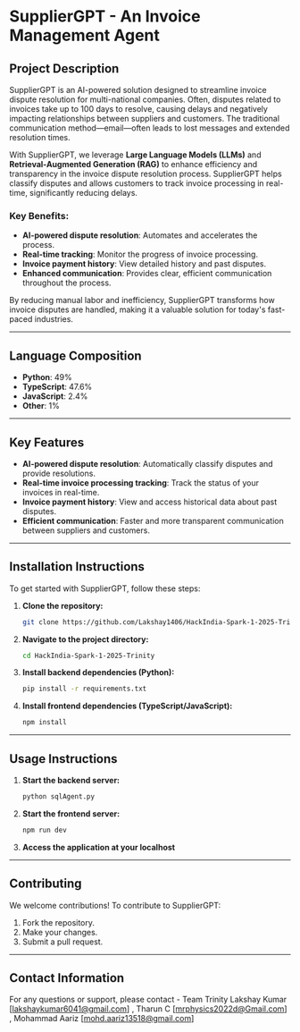 # SupplierGPT - An Invoice Management Agent 

## Project Description

SupplierGPT is an AI-powered solution designed to streamline invoice dispute resolution for multi-national companies. Often, disputes related to invoices take up to 100 days to resolve, causing delays and negatively impacting relationships between suppliers and customers. The traditional communication method—email—often leads to lost messages and extended resolution times.

With SupplierGPT, we leverage **Large Language Models (LLMs)** and **Retrieval-Augmented Generation (RAG)** to enhance efficiency and transparency in the invoice dispute resolution process. SupplierGPT helps classify disputes and allows customers to track invoice processing in real-time, significantly reducing delays.

### Key Benefits:
- **AI-powered dispute resolution**: Automates and accelerates the process.
- **Real-time tracking**: Monitor the progress of invoice processing.
- **Invoice payment history**: View detailed history and past disputes.
- **Enhanced communication**: Provides clear, efficient communication throughout the process.

By reducing manual labor and inefficiency, SupplierGPT transforms how invoice disputes are handled, making it a valuable solution for today's fast-paced industries.

---

## Language Composition
- **Python**: 49%
- **TypeScript**: 47.6%
- **JavaScript**: 2.4%
- **Other**: 1%

---

## Key Features
- **AI-powered dispute resolution**: Automatically classify disputes and provide resolutions.
- **Real-time invoice processing tracking**: Track the status of your invoices in real-time.
- **Invoice payment history**: View and access historical data about past disputes.
- **Efficient communication**: Faster and more transparent communication between suppliers and customers.

---

## Installation Instructions

To get started with SupplierGPT, follow these steps:

1. **Clone the repository:**
   ```bash
   git clone https://github.com/Lakshay1406/HackIndia-Spark-1-2025-Trinity.git

2. **Navigate to the project directory:**
   ```bash
   cd HackIndia-Spark-1-2025-Trinity
3. **Install backend dependencies (Python):**
   ```bash
   pip install -r requirements.txt
4. **Install frontend dependencies (TypeScript/JavaScript):**
   ```bash
   npm install

---

## Usage Instructions

1. **Start the backend server:**
   ```bash
   python sqlAgent.py
2. **Start the frontend server:**
   ```bash
   npm run dev
3. **Access the application at your localhost**

---

## Contributing

We welcome contributions! To contribute to SupplierGPT:

1. Fork the repository.
2. Make your changes.
3. Submit a pull request.

---

## Contact Information

For any questions or support, please contact - Team Trinity
Lakshay Kumar [lakshaykumar6041@gmail.com] ,
Tharun C [mrphysics2022d@Gmail.com] ,
Mohammad Aariz [mohd.aariz13518@gmail.com]
